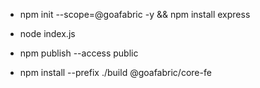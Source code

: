 - npm init --scope=@goafabric -y && npm install express
- node index.js

- npm publish --access public
- npm install --prefix ./build @goafabric/core-fe 